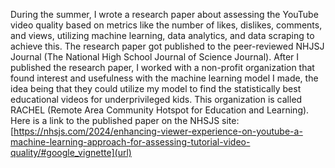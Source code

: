 During the summer, I wrote a research paper about assessing the YouTube video quality based on metrics like the number of likes, dislikes, comments, and views, utilizing machine learning, data analytics, and data scraping to achieve this. The research paper got published to the peer-reviewed NHJSJ Journal (The National High School Journal of Science Journal). After I published the research paper, I worked with a non-profit organization that found interest and usefulness with the machine learning model I made, the idea being that they could utilize my model to find the statistically best educational videos for underprivileged kids. This organization is called RACHEL (Remote Area Community Hotspot for Education and Learning). Here is a link to the published paper on the NHSJS site: [https://nhsjs.com/2024/enhancing-viewer-experience-on-youtube-a-machine-learning-approach-for-assessing-tutorial-video-quality/#google_vignette](url)
